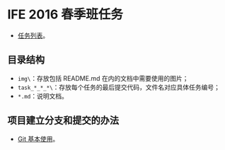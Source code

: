# IFE 2016 春季班任务
- [任务列表](http://ife.baidu.com/task/all)。

## 目录结构
- `img\`：存放包括 README.md 在内的文档中需要使用的图片；
- `task_*_*_*\`：存放每个任务的最后提交代码，文件名对应具体任务编号；
- `*.md`：说明文档。

## 项目建立分支和提交的办法
- [Git 基本使用](./Git基本使用.md)。